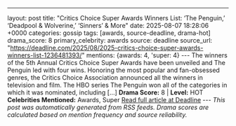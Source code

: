 ---
layout: post
title: "Critics Choice Super Awards Winners List: ‘The Penguin,’ ‘Deadpool & Wolverine,’ ‘Sinners’ & More"
date: 2025-08-07 18:28:06 +0000
categories: gossip
tags: [awards, source-deadline, drama-hot]
drama_score: 8
primary_celebrity: awards
source: deadline
source_url: "https://deadline.com/2025/08/2025-critics-choice-super-awards-winners-list-1236481393/"
mentions: {awards: 4, 'super: 4} --- The winners of the 5th Annual Critics Choice Super Awards have been unveiled and The Penguin led with four wins. Honoring the most popular and fan-obsessed genres, the Critics Choice Association announced all the winners in television and film. The HBO series The Penguin won all of the categories in which it was nominated, including […] **Drama Score:** 8 | **Level:** HOT **Celebrities Mentioned:** Awards, Super [Read full article at Deadline](https://deadline.com/2025/08/2025-critics-choice-super-awards-winners-list-1236481393/) --- *This post was automatically generated from RSS feeds. Drama scores are calculated based on mention frequency and source reliability.*